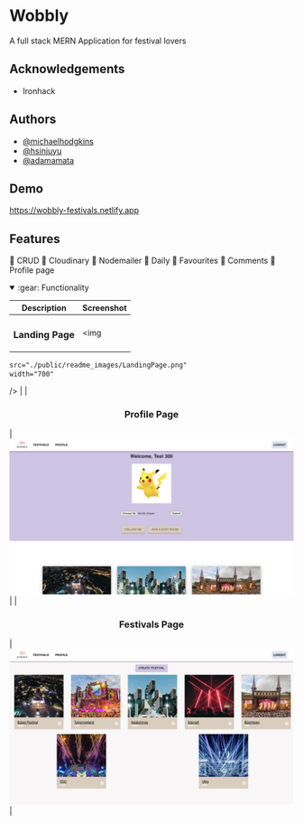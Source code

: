 
# Wobbly

A full stack MERN Application for festival lovers

## Acknowledgements

 - Ironhack
 

## Authors

- [@michaelhodgkins](https://github.com/michaelhodgkins)
- [@hsinjuyu](https://github.com/ci6803)
- [@adamamata](https://github.com/adamamata)


## Demo

https://wobbly-festivals.netlify.app


## Features
:ferris_wheel: CRUD
:ferris_wheel: Cloudinary
:ferris_wheel: Nodemailer 
:ferris_wheel: Daily 
:ferris_wheel: Favourites 
:ferris_wheel: Comments 
:ferris_wheel: Profile page 

<details open>
  <summary>:gear: Functionality</summary>

  |   Description | Screenshot | 
  |:-------------:| -----------|
  | <h3>Landing Page</h3> | <img
    src="./public/readme_images/LandingPage.png"
    width="700"
  /> |
  | <h3 align="center">Profile Page</h3> | <img
    src="./public/readme_images/Profile Page.png"
    width="700"
  /> |
  | <h3 align="center">Festivals Page</h3> | <img
    src="./public/readme_images/Festivals Page.png"
    width="700"
  /> |
</details>



